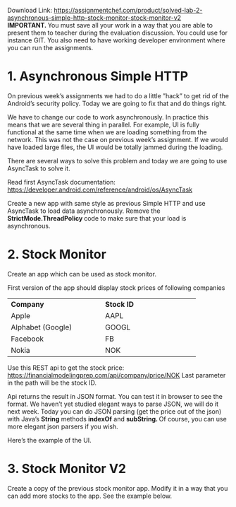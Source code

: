 Download Link: https://assignmentchef.com/product/solved-lab-2-asynchronous-simple-http-stock-monitor-stock-monitor-v2
<br>
<strong>IMPORTANT. </strong>You must save all your work in a way that you are able to present them to teacher during the evaluation discussion. You could use for instance GIT. You also need to have working developer environment where you can run the assignments.

<h1>1.    Asynchronous Simple HTTP</h1>

On previous week’s assignments we had to do a little ”hack” to get rid of the Android’s security policy. Today we are going to fix that and do things right.

We have to change our code to work asynchronously. In practice this means that we are several thing in parallel. For example, UI is fully functional at the same time when we are loading something from the network. This was not the case on previous week’s assignment. If we would have loaded large files, the UI would be totally jammed during the loading.

There are several ways to solve this problem and today we are going to use AsyncTask to solve it.

Read first AsyncTask documentation: <a href="https://developer.android.com/reference/android/os/AsyncTask">https://developer.android.com/reference/android/os/AsyncTask</a>

Create a new app with same style as previous Simple HTTP and use AsyncTask to load data asynchronously. Remove the<strong> StrictMode.ThreadPolicy </strong>code to make sure that your load is asynchronous.

<h1>2.    Stock Monitor</h1>

Create an app which can be used as stock monitor.

First version of the app should display stock prices of following companies

<table width="395">

 <tbody>

  <tr>

   <td width="198"><strong>Company</strong></td>

   <td width="198"><strong>Stock ID</strong></td>

  </tr>

  <tr>

   <td width="198">Apple</td>

   <td width="198">AAPL</td>

  </tr>

  <tr>

   <td width="198">Alphabet (Google)</td>

   <td width="198">GOOGL</td>

  </tr>

  <tr>

   <td width="198">Facebook</td>

   <td width="198">FB</td>

  </tr>

  <tr>

   <td width="198">Nokia</td>

   <td width="198">NOK</td>

  </tr>

 </tbody>

</table>




Use this REST api to get the stock price: <a href="https://financialmodelingprep.com/api/company/price/NOK">https://financialmodelingprep.com/api/company/price/NOK</a> Last parameter in the path will be the stock ID.

Api returns the result in JSON format. You can test it in browser to see the format. We haven’t yet studied elegant ways to parse JSON, we will do it next week. Today you can do JSON parsing (get the price out of the json) with Java’s <strong>String</strong> methods <strong>indexOf</strong> and <strong>subString. </strong>Of course, you can use more elegant json parsers if you wish.

Here’s the example of the UI.

<h1>3.    Stock Monitor V2</h1>

Create a copy of the previous stock monitor app. Modify it in a way that you can add more stocks to the app. See the example below.

<em> </em>